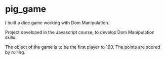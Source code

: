 # pig_game
I built a dice game working with Dom Manipulation.


Project developed in the Javascript course, to develop Dom Manipulation skills.

The object of the game is to be the first player to 100. The points are scored by rolling.
